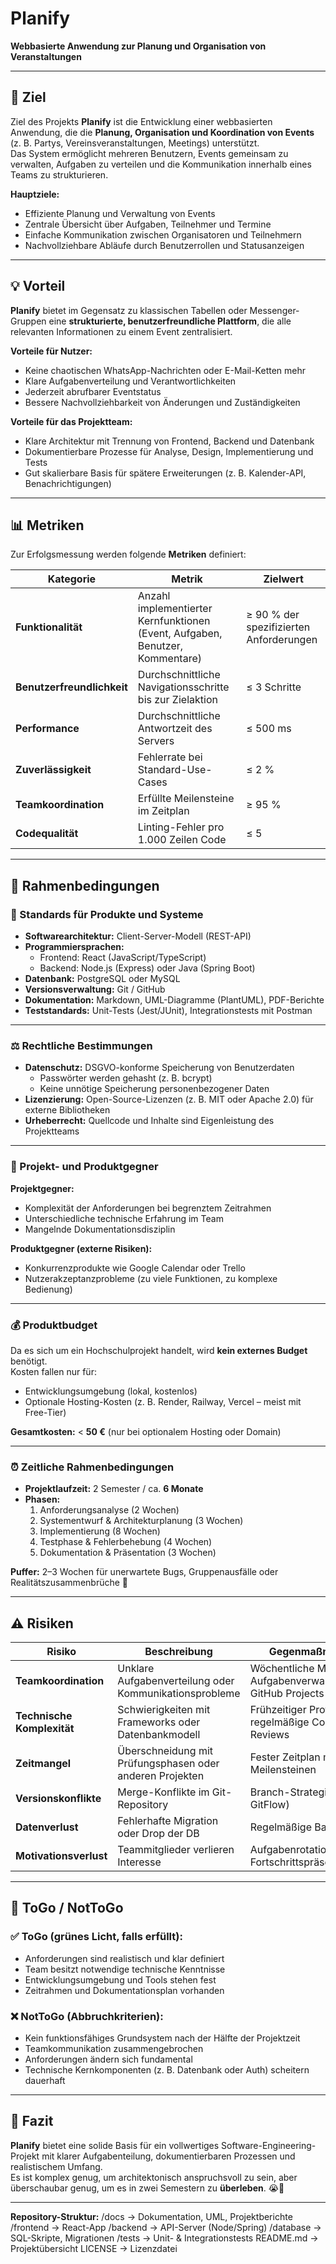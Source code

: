 # Planify 
**Webbasierte Anwendung zur Planung und Organisation von Veranstaltungen**

---

## 🎯 Ziel

Ziel des Projekts **Planify** ist die Entwicklung einer webbasierten Anwendung, die die **Planung, Organisation und Koordination von Events** (z. B. Partys, Vereinsveranstaltungen, Meetings) unterstützt.  
Das System ermöglicht mehreren Benutzern, Events gemeinsam zu verwalten, Aufgaben zu verteilen und die Kommunikation innerhalb eines Teams zu strukturieren.  

**Hauptziele:**
- Effiziente Planung und Verwaltung von Events
- Zentrale Übersicht über Aufgaben, Teilnehmer und Termine
- Einfache Kommunikation zwischen Organisatoren und Teilnehmern
- Nachvollziehbare Abläufe durch Benutzerrollen und Statusanzeigen

---

## 💡 Vorteil

**Planify** bietet im Gegensatz zu klassischen Tabellen oder Messenger-Gruppen eine **strukturierte, benutzerfreundliche Plattform**, die alle relevanten Informationen zu einem Event zentralisiert.  

**Vorteile für Nutzer:**
- Keine chaotischen WhatsApp-Nachrichten oder E-Mail-Ketten mehr  
- Klare Aufgabenverteilung und Verantwortlichkeiten  
- Jederzeit abrufbarer Eventstatus  
- Bessere Nachvollziehbarkeit von Änderungen und Zuständigkeiten  

**Vorteile für das Projektteam:**
- Klare Architektur mit Trennung von Frontend, Backend und Datenbank  
- Dokumentierbare Prozesse für Analyse, Design, Implementierung und Tests  
- Gut skalierbare Basis für spätere Erweiterungen (z. B. Kalender-API, Benachrichtigungen)

---

## 📊 Metriken

Zur Erfolgsmessung werden folgende **Metriken** definiert:

| Kategorie | Metrik | Zielwert |
|------------|--------|-----------|
| **Funktionalität** | Anzahl implementierter Kernfunktionen (Event, Aufgaben, Benutzer, Kommentare) | ≥ 90 % der spezifizierten Anforderungen |
| **Benutzerfreundlichkeit** | Durchschnittliche Navigationsschritte bis zur Zielaktion | ≤ 3 Schritte |
| **Performance** | Durchschnittliche Antwortzeit des Servers | ≤ 500 ms |
| **Zuverlässigkeit** | Fehlerrate bei Standard-Use-Cases | ≤ 2 % |
| **Teamkoordination** | Erfüllte Meilensteine im Zeitplan | ≥ 95 % |
| **Codequalität** | Linting-Fehler pro 1.000 Zeilen Code | ≤ 5 |

---

## 🧱 Rahmenbedingungen

### 🔧 Standards für Produkte und Systeme
- **Softwarearchitektur:** Client-Server-Modell (REST-API)
- **Programmiersprachen:**  
  - Frontend: React (JavaScript/TypeScript)  
  - Backend: Node.js (Express) oder Java (Spring Boot)
- **Datenbank:** PostgreSQL oder MySQL  
- **Versionsverwaltung:** Git / GitHub  
- **Dokumentation:** Markdown, UML-Diagramme (PlantUML), PDF-Berichte  
- **Teststandards:** Unit-Tests (Jest/JUnit), Integrationstests mit Postman

---

### ⚖️ Rechtliche Bestimmungen
- **Datenschutz:** DSGVO-konforme Speicherung von Benutzerdaten  
  - Passwörter werden gehasht (z. B. bcrypt)  
  - Keine unnötige Speicherung personenbezogener Daten  
- **Lizenzierung:** Open-Source-Lizenzen (z. B. MIT oder Apache 2.0) für externe Bibliotheken  
- **Urheberrecht:** Quellcode und Inhalte sind Eigenleistung des Projektteams  

---

### 🧍 Projekt- und Produktgegner
**Projektgegner:**  
- Komplexität der Anforderungen bei begrenztem Zeitrahmen  
- Unterschiedliche technische Erfahrung im Team  
- Mangelnde Dokumentationsdisziplin  

**Produktgegner (externe Risiken):**  
- Konkurrenzprodukte wie Google Calendar oder Trello  
- Nutzerakzeptanzprobleme (zu viele Funktionen, zu komplexe Bedienung)  

---

### 💰 Produktbudget
Da es sich um ein Hochschulprojekt handelt, wird **kein externes Budget** benötigt.  
Kosten fallen nur für:
- Entwicklungsumgebung (lokal, kostenlos)  
- Optionale Hosting-Kosten (z. B. Render, Railway, Vercel – meist mit Free-Tier)  

**Gesamtkosten:** < **50 €** (nur bei optionalem Hosting oder Domain)

---

### ⏰ Zeitliche Rahmenbedingungen
- **Projektlaufzeit:** 2 Semester / ca. **6 Monate**  
- **Phasen:**
  1. Anforderungsanalyse (2 Wochen)  
  2. Systementwurf & Architekturplanung (3 Wochen)  
  3. Implementierung (8 Wochen)  
  4. Testphase & Fehlerbehebung (4 Wochen)  
  5. Dokumentation & Präsentation (3 Wochen)  

**Puffer:** 2–3 Wochen für unerwartete Bugs, Gruppenausfälle oder Realitätszusammenbrüche 🥀  

---

## ⚠️ Risiken

| Risiko | Beschreibung | Gegenmaßnahme |
|--------|---------------|----------------|
| **Teamkoordination** | Unklare Aufgabenverteilung oder Kommunikationsprobleme | Wöchentliche Meetings, Aufgabenverwaltung in GitHub Projects |
| **Technische Komplexität** | Schwierigkeiten mit Frameworks oder Datenbankmodell | Frühzeitiger Prototyp, regelmäßige Code-Reviews |
| **Zeitmangel** | Überschneidung mit Prüfungsphasen oder anderen Projekten | Fester Zeitplan mit Meilensteinen |
| **Versionskonflikte** | Merge-Konflikte im Git-Repository | Branch-Strategie (z. B. GitFlow) |
| **Datenverlust** | Fehlerhafte Migration oder Drop der DB | Regelmäßige Backups |
| **Motivationsverlust** | Teammitglieder verlieren Interesse | Aufgabenrotation, Fortschrittspräsentationen |

---

## 🚦 ToGo / NotToGo

### ✅ **ToGo (grünes Licht, falls erfüllt):**
- Anforderungen sind realistisch und klar definiert  
- Team besitzt notwendige technische Kenntnisse  
- Entwicklungsumgebung und Tools stehen fest  
- Zeitrahmen und Dokumentationsplan vorhanden  

### ❌ **NotToGo (Abbruchkriterien):**
- Kein funktionsfähiges Grundsystem nach der Hälfte der Projektzeit  
- Teamkommunikation zusammengebrochen  
- Anforderungen ändern sich fundamental  
- Technische Kernkomponenten (z. B. Datenbank oder Auth) scheitern dauerhaft  

---

## 🧾 Fazit
**Planify** bietet eine solide Basis für ein vollwertiges Software-Engineering-Projekt mit klarer Aufgabenteilung, dokumentierbaren Prozessen und realistischem Umfang.  
Es ist komplex genug, um architektonisch anspruchsvoll zu sein, aber überschaubar genug, um es in zwei Semestern zu **überleben**. 😭🙏  

---

**Repository-Struktur:**
/docs → Dokumentation, UML, Projektberichte
/frontend → React-App
/backend → API-Server (Node/Spring)
/database → SQL-Skripte, Migrationen
/tests → Unit- & Integrationstests
README.md → Projektübersicht
LICENSE → Lizenzdatei
